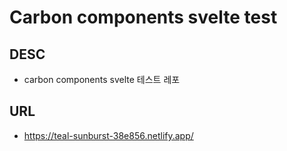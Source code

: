 # Carbon components svelte test

## DESC
- carbon components svelte 테스트 레포

## URL

- https://teal-sunburst-38e856.netlify.app/